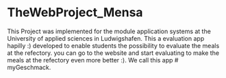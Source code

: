 # TheWebProject_Mensa
This Project was implemented for the module application systems at the University of applied sciences in Ludwigshafen.
This a evaluation app hapilly :) developed to enable students the possibility to evaluate the meals at the refectory.
you can go to the website and start evaluating to make the meals at the refectory even more better :).
We call this app # myGeschmack.
